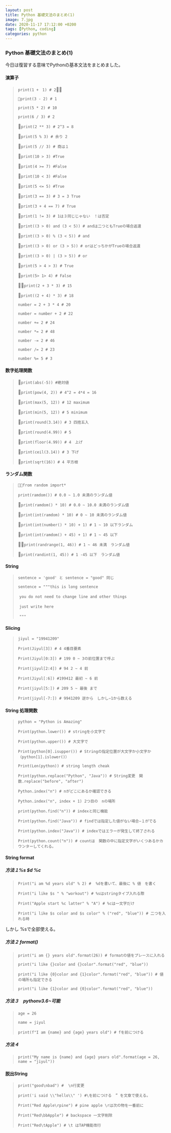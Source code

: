 ```yaml
---
layout: post
title: Python 基礎文法のまとめ(1)
image: 7.jpg
date: 2020-11-17 17:12:00 +0200
tags: [Python, coding]
categories: python
---
```


### Python 基礎文法のまとめ(1)

今日は復習する意味でPythonの基本文法をまとめました。

#### 演算子

> `print(1 +　1) # 2`
>
> `print(3 - 2) # 1`
>
> `print(5 * 2) # 10`
>
> `print(6 / 3) # 2`
>
> `print(2 ** 3) # 2^3 = 8`
>
> `print(5 % 3) # 余り 2 `
>
> `print(5 // 3) # 商は１ `
>
> `print(10 > 3) #True `
>
> `print(4 >= 7) #False `
>
> `print(10 < 3) #False `
>
> `print(5 <= 5) #True `
>
> `print(3 == 3) # 3 = 3 True `
>
> `print(3 + 4 == 7) # True`
>
> `print(1 != 3) # 1は３同じじゃない　！は否定 `
>
> `print((3 > 0) and (3 < 5)) # andは二つともTrueの場合返還 `
>
> `print((3 > 0) % (3 < 5)) # and`
>
> `print((3 > 0) or (3 > 5)) # orはどっちかがTrueの場合返還`
>
> `print((3 > 0) | (3 > 5)) # or`
>
> `print(5 > 4 > 3) # True`
>
> `print(5> 1> 4) # False`
>
> `print(2 + 3 * 3) # 15 `
>
> `print((2 + 4) * 3) # 18 `
>
> `number = 2 + 3 * 4 # 20`
>
> `number = number + 2 # 22`
>
> `number += 2 # 24`
>
> `number *= 2 # 48`
>
> `number -= 2 # 46`
>
> `number /= 2 # 23`
>
> `number %= 5 # 3`

#### 数字処理関数

> `print(abs(-5)) #絶対値 `
>
> `print(pow(4, 2)) # 4^2 = 4*4 = 16 `
>
> `print(max(5, 12)) # 12 maximum `
>
> `print(min(5, 12)) # 5 minimum `
>
> `print(round(3.14)) # 3 四捨五入 `
>
> `print(round(4.99)) # 5 `
>
> `print(floor(4.99)) # 4　上げ  `
>
> `print(ceil(3.14)) # 3 下げ `
>
> `print(sqrt(16)) # 4 平方根 `

#### ランダム関数

> `from random import*`
>
> `print(ramdom()) # 0.0 ~ 1.0 未満のランダム値 `
>
> `print(ramdom() * 10) # 0.0 ~ 10.0 未満のランダム値 `
>
> `print(int(ramdom) * 10) # 0 ~ 10 未満のランダム値 `
>
> `print(int(number() * 10) + 1) # 1 ~ 10 以下ランダム `
>
> `print(int(ramdom() + 45) + 1) # 1 ~ 45 以下 `
>
> `print(randrange(1, 46)) # 1 ~ 46 未満　ランダム値 `
>
> `print(randint(1, 45)) # 1 -45 以下　ランダム値 `

#### String

> `sentence = 'good' と sentence = "good" 同じ`
>
> `sentence = """this is long sentence`
>
> ​						`you do not need to change line and other things`
>
> ​						`just write here`
>
> ​						`"""`

#### Slicing

> `jiyul = "19941209"`
>
> `Print(Jiyul[3]) # 4 4番目要素`
>
> `Print(Jiyul[0:3]) # 199 0 ~ 3の前位置まで呼ぶ`
>
> `Print(jiyul[2:4]) # 94 2 ~ 4 前`
>
> `Print(Jiyul[:6]) #199412 最初 ~ 6 前`
>
> `Print(jiyul[5:]) # 209 5 ~ 最後 まで`
>
> `Print(jiyul[-7:]) # 9941209 逆から　しかし−1から数える`

#### String 処理関数

> `python = "Python is Amazing"`
>
> `Print(python.lower()) # stringを小文字で`
>
> `Print(python.upper()) # 大文字で`
>
> `Print(python[0].isupper()) # Stringの指定位置が大文字か小文字か（python[1].islower()）`
>
> `Print(Len(python)) # string length cheak`
>
> `Print(python.replace("Python", "Java")) # String変更　関数.replace("before", "after")`
>
> `Python.index("n") # nがどこにあるか確認できる`
>
> `Python.index("n", index + 1) 2つ目の　nの場所`
>
> `print(python.find("n")) # indexと同じ機能`
>
> `Print(python.find("Java")) # findでは指定した値がない場合−１がでる`
>
> `Print(python.index("Java")) # indexではエラーが発生して終了される`
>
> `Print(python.count("n")) # countは　関数の中に指定文字がいくつあるかカウンターしてくれる。`

#### String format

##### 方法１%s $d %c

> `Print("i am %d years old" % 2) #  %dを書いて、最後に % 値　を書く`
>
> `Print("i like $s " % "workout") # %sはstringタイプ入れる際`
>
> `Print("Apple start %c latter" % "A") # %cは一文字だけ`
>
> `Print("i like $s color and $s color" % ("red", "blue")) # 二つを入れる時`

しかし %sで全部使える。

##### 方法２ format()

> `print("i am {} years old".format(26)) # formatの値をプレースに入れる`
>
> `print("i like {}color and {}color".format("red", "blue"))`
>
> `print("i like {0}color and {1}color".format("red", "blue")) # 値の場所も指定できる`
>
> `print("i like {1}color and {0}color".format("red", "blue"))`

##### 方法３　pythonv3.6~可能

> `age = 26`
>
> `name = jiyul`
>
> `print(f"I am {name} and {age} years old") # fを前につける`

##### 方法４

> `print("My name is {name} and {age} years old".format(age = 26, name = "jiyul"))`

#### 脱出String

>  `print("good\nbad") #  \n行変更`
>
> `print('i said \\"hello\\" ') #\を前につける　” を文章で使える。`
>
> `Print("Red Apple\rpine") # pine apple \rは次の物を一番前に`
>
> `Print("Red\bbApple") # backspace 一文字削除`
>
> `Print("Red\tApple") # \t はTAP機能改行`
